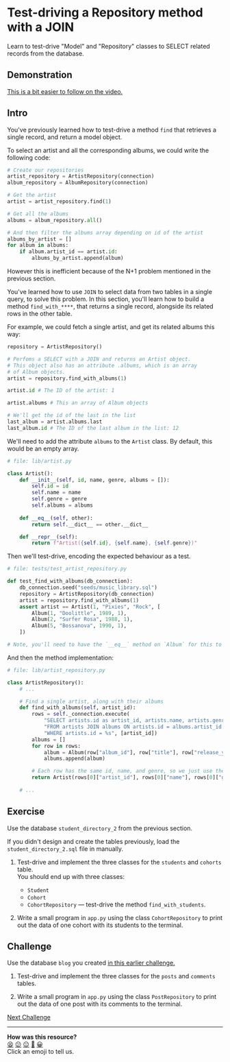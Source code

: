 # Test-driving a Repository method with a JOIN

Learn to test-drive "Model" and "Repository" classes to SELECT related records
from the database.

## Demonstration

[This is a bit easier to follow on the
video.](https://youtu.be/PK0fCfHNMR4&t=0s)

## Intro

You've previously learned how to test-drive a method `find` that retrieves a
single record, and return a model object.

To select an artist and all the corresponding albums, we could write the
following code:

```python
# Create our repositories
artist_repository = ArtistRepository(connection)
album_repository = AlbumRepository(connection)

# Get the artist
artist = artist_repository.find(1)

# Get all the albums
albums = album_repository.all()

# And then filter the albums array depending on id of the artist
albums_by_artist = []
for album in albums:
    if album.artist_id == artist.id:
        albums_by_artist.append(album)
```

However this is inefficient because of the N+1 problem mentioned in the previous
section. 

You've learned how to use `JOIN` to select data from two tables in a single
query, to solve this problem. In this section, you'll learn how to build a
method `find_with_****`, that returns a single record, alongside its related
rows in the other table.

For example, we could fetch a single artist, and get its related albums this
way:

```python
repository = ArtistRepository()

# Perfoms a SELECT with a JOIN and returns an Artist object.
# This object also has an attribute .albums, which is an array
# of Album objects.
artist = repository.find_with_albums(1)

artist.id # The ID of the artist: 1

artist.albums # This an array of Album objects

# We'll get the id of the last in the list
last_album = artist.albums.last
last_album.id # The ID of the last album in the list: 12
```

We'll need to add the attribute `albums` to the `Artist` class. By default, this
would be an empty array.

```python
# file: lib/artist.py

class Artist():
    def __init__(self, id, name, genre, albums = []):
        self.id = id
        self.name = name
        self.genre = genre
        self.albums = albums
    
    def __eq__(self, other):
        return self.__dict__ == other.__dict__

    def __repr__(self):
        return f"Artist({self.id}, {self.name}, {self.genre})"
```

Then we'll test-drive, encoding the expected behaviour as a test.

```python
# file: tests/test_artist_repository.py

def test_find_with_albums(db_connection):
    db_connection.seed("seeds/music_library.sql")
    repository = ArtistRepository(db_connection)
    artist = repository.find_with_albums(1)
    assert artist == Artist(1, "Pixies", "Rock", [
        Album(1, "Doolittle", 1989, 1),
        Album(2, "Surfer Rosa", 1988, 1),
        Album(5, "Bossanova", 1990, 1),
    ])

# Note, you'll need to have the `__eq__` method on `Album` for this to work.
```

And then the method implementation:

```python
# file: lib/artist_repository.py

class ArtistRepository():
    # ...

    # Find a single artist, along with their albums
    def find_with_albums(self, artist_id):
        rows = self._connection.execute(
            "SELECT artists.id as artist_id, artists.name, artists.genre, albums.id AS album_id, albums.title, albums.release_year " \
            "FROM artists JOIN albums ON artists.id = albums.artist_id " \
            "WHERE artists.id = %s", [artist_id])
        albums = []
        for row in rows:
            album = Album(row["album_id"], row["title"], row["release_year"], row["artist_id"])
            albums.append(album)

        # Each row has the same id, name, and genre, so we just use the first
        return Artist(rows[0]["artist_id"], rows[0]["name"], rows[0]["genre"], albums)
    
    # ...
```

## Exercise

Use the database `student_directory_2` from the previous section.

If you didn't design and create the tables previously, load the
`student_directory_2.sql` file in manually.

1. Test-drive and implement the three classes for the `students` and `cohorts`
   table.   
  You should end up with three classes:
    * `Student`
    * `Cohort`
    * `CohortRepository` — test-drive the method `find_with_students`.

2. Write a small program in `app.py` using the class `CohortRepository` to print
   out the data of one cohort with its students to the terminal.

<!-- OMITTED -->

## Challenge

Use the database `blog` you created [in this earlier
challenge.](../challenges/05_designing_schema_two_tables.md#challenge)

1. Test-drive and implement the three classes for the `posts` and `comments`
   tables.

2. Write a small program in `app.py` using the class `PostRepository` to print
   out the data of one post with its comments to the terminal.


[Next Challenge](03_using_joins_with_many_to_many.md)

<!-- BEGIN GENERATED SECTION DO NOT EDIT -->

---

**How was this resource?**  
[😫](https://airtable.com/shrUJ3t7KLMqVRFKR?prefill_Repository=makersacademy%2Fdatabases-in-python&prefill_File=joins%2F02_test_driving_repository_class_with_join.md&prefill_Sentiment=😫) [😕](https://airtable.com/shrUJ3t7KLMqVRFKR?prefill_Repository=makersacademy%2Fdatabases-in-python&prefill_File=joins%2F02_test_driving_repository_class_with_join.md&prefill_Sentiment=😕) [😐](https://airtable.com/shrUJ3t7KLMqVRFKR?prefill_Repository=makersacademy%2Fdatabases-in-python&prefill_File=joins%2F02_test_driving_repository_class_with_join.md&prefill_Sentiment=😐) [🙂](https://airtable.com/shrUJ3t7KLMqVRFKR?prefill_Repository=makersacademy%2Fdatabases-in-python&prefill_File=joins%2F02_test_driving_repository_class_with_join.md&prefill_Sentiment=🙂) [😀](https://airtable.com/shrUJ3t7KLMqVRFKR?prefill_Repository=makersacademy%2Fdatabases-in-python&prefill_File=joins%2F02_test_driving_repository_class_with_join.md&prefill_Sentiment=😀)  
Click an emoji to tell us.

<!-- END GENERATED SECTION DO NOT EDIT -->

